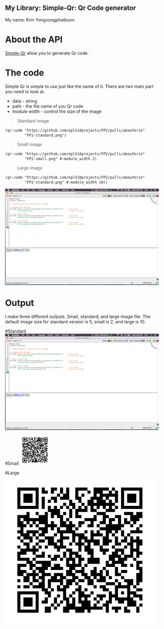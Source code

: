## My Library: Simple-Qr: Qr Code generator
My name: Krin Yongvongphaiboon

# About the API
[Simple-Qr](https://docs.racket-lang.org/simple-qr/index.html) allow you to generate Qr code.

# The code
Simple Qr is simple to use just like the name of it. There are two main part you need to look at. 
* data - string
* path - the file name of you Qr code
* module width - control the size of the image

> Standard image
```racket
(qr-code "https://github.com/oplS16projects/FP2/pulls/aboutkrin"
         "FP2-standard.png") 
```
> Small image
```racket
(qr-code "https://github.com/oplS16projects/FP2/pulls/aboutkrin"
         "FP2-small.png" #:module_width 2) 
```
> Large image
```racket
(qr-code "https://github.com/oplS16projects/FP2/pulls/aboutkrin"
         "FP2-standard.png" #:module_width 10)) 
```
![alt tag](https://github.com/aboutkrin/FP2/blob/master/screenshot.png)

# Output
I make three different outputs. Small, standard, and large image file. The default image size for standard version is 5, small is 2, and large is 10.

#Standard
![alt tag](https://github.com/aboutkrin/FP2/blob/master/screenshot.png)

#Small
![alt tag](https://github.com/aboutkrin/FP2/blob/master/FP2-small.png)

#Large
![alt tag](https://github.com/aboutkrin/FP2/blob/master/FP2-large.png)



